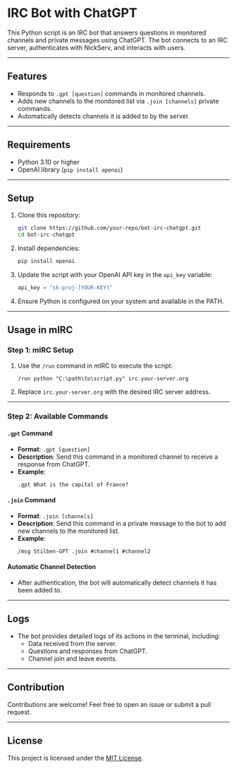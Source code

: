 # IRC Bot with ChatGPT

This Python script is an IRC bot that answers questions in monitored channels and private messages using ChatGPT. The bot connects to an IRC server, authenticates with NickServ, and interacts with users.

---

## Features

- Responds to `.gpt [question]` commands in monitored channels.
- Adds new channels to the monitored list via `.join [channels]` private commands.
- Automatically detects channels it is added to by the server.

---

## Requirements

- Python 3.10 or higher
- OpenAI library (`pip install openai`)

---

## Setup

1. Clone this repository:

   ```bash
   git clone https://github.com/your-repo/bot-irc-chatgpt.git
   cd bot-irc-chatgpt
   ```

2. Install dependencies:

   ```bash
   pip install openai
   ```

3. Update the script with your OpenAI API key in the `api_key` variable:

   ```python
   api_key = "sk-proj-[YOUR-KEY]"
   ```

4. Ensure Python is configured on your system and available in the PATH.

---

## Usage in mIRC

### Step 1: mIRC Setup

1. Use the `/run` command in mIRC to execute the script:

   ```mirc
   /run python "C:\path\to\script.py" irc.your-server.org
   ```

2. Replace `irc.your-server.org` with the desired IRC server address.

---

### Step 2: Available Commands

#### `.gpt` Command

- **Format**: `.gpt [question]`
- **Description**: Send this command in a monitored channel to receive a response from ChatGPT.
- **Example**:
  ```
  .gpt What is the capital of France?
  ```

#### `.join` Command

- **Format**: `.join [channels]`
- **Description**: Send this command in a private message to the bot to add new channels to the monitored list.
- **Example**:
  ```
  /msg Stilben-GPT .join #channel1 #channel2
  ```

#### Automatic Channel Detection

- After authentication, the bot will automatically detect channels it has been added to.

---

## Logs

- The bot provides detailed logs of its actions in the terminal, including:
  - Data received from the server.
  - Questions and responses from ChatGPT.
  - Channel join and leave events.

---

## Contribution

Contributions are welcome! Feel free to open an issue or submit a pull request.

---

## License

This project is licensed under the [MIT License](LICENSE).
